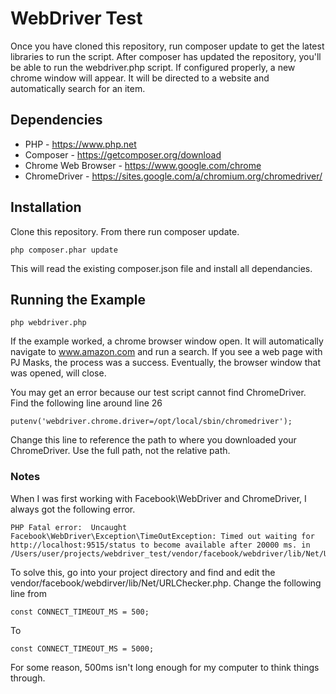 # WebDriver Test

Once you have cloned this repository, run composer update to get the latest libraries to run the script.  After composer has updated the repository, you'll be able to run the webdriver.php script.  If configured properly, a new chrome window will appear.  It will be directed to a website and automatically search for an item.

## Dependencies

- PHP - https://www.php.net
- Composer - https://getcomposer.org/download
- Chrome Web Browser - https://www.google.com/chrome
- ChromeDriver - https://sites.google.com/a/chromium.org/chromedriver/

## Installation

Clone this repository.  From there run composer update.
    
    php composer.phar update

This will read the existing composer.json file and install all dependancies.

## Running the Example

    php webdriver.php
    
If the example worked, a chrome browser window open. It will automatically navigate to www.amazon.com and run a search.  If you see a web page with PJ Masks, the process was a success.  Eventually, the browser window that was opened, will close.

You may get an error because our test script cannot find ChromeDriver. Find the following line around line 26

    putenv('webdriver.chrome.driver=/opt/local/sbin/chromedriver');
    
Change this line to reference the path to where you downloaded your ChromeDriver.  Use the full path, not the relative path.

### Notes

When I was first working with Facebook\WebDriver and ChromeDriver, I always got the following error.

    PHP Fatal error:  Uncaught Facebook\WebDriver\Exception\TimeOutException: Timed out waiting for http://localhost:9515/status to become available after 20000 ms. in /Users/user/projects/webdriver_test/vendor/facebook/webdriver/lib/Net/URLChecker.php:37
    
To solve this, go into your project directory and find and edit the vendor/facebook/webdirver/lib/Net/URLChecker.php. Change the following line from

    const CONNECT_TIMEOUT_MS = 500;

To 

    const CONNECT_TIMEOUT_MS = 5000;

For some reason, 500ms isn't long enough for my computer to think things through.